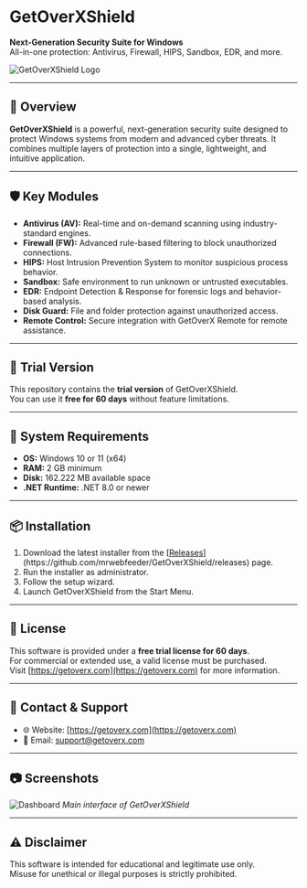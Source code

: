 
# GetOverXShield

**Next-Generation Security Suite for Windows**  
All-in-one protection: Antivirus, Firewall, HIPS, Sandbox, EDR, and more.

![GetOverXShield Logo](https://getoverx.com/view/frontend/asset/images/logo_getoverx.png) 

---

## 🔐 Overview

**GetOverXShield** is a powerful, next-generation security suite designed to protect Windows systems from modern and advanced cyber threats. It combines multiple layers of protection into a single, lightweight, and intuitive application.

---

## 🛡 Key Modules

- **Antivirus (AV):** Real-time and on-demand scanning using industry-standard engines.
- **Firewall (FW):** Advanced rule-based filtering to block unauthorized connections.
- **HIPS:** Host Intrusion Prevention System to monitor suspicious process behavior.
- **Sandbox:** Safe environment to run unknown or untrusted executables.
- **EDR:** Endpoint Detection & Response for forensic logs and behavior-based analysis.
- **Disk Guard:** File and folder protection against unauthorized access.
- **Remote Control:** Secure integration with GetOverX Remote for remote assistance.

---

## 🚀 Trial Version

This repository contains the **trial version** of GetOverXShield.  
You can use it **free for 60 days** without feature limitations.

---

## 🧩 System Requirements

- **OS:** Windows 10 or 11 (x64)
- **RAM:** 2 GB minimum
- **Disk:** 162.222 MB available space
- **.NET Runtime:** .NET 8.0 or newer

---

## 📦 Installation

1. Download the latest installer from the [[Releases]([https://github.com/youruser/getoverxshield/releases](https://github.com/mrwebfeeder/GetOverXShield/releases))](https://github.com/mrwebfeeder/GetOverXShield/releases) page.
2. Run the installer as administrator.
3. Follow the setup wizard.
4. Launch GetOverXShield from the Start Menu.

---

## 📜 License

This software is provided under a **free trial license for 60 days**.  
For commercial or extended use, a valid license must be purchased.  
Visit [https://getoverx.com](https://getoverx.com) for more information.

---

## 🤝 Contact & Support

- 🌐 Website: [https://getoverx.com](https://getoverx.com)
- 📩 Email: support@getoverx.com

---

## 📷 Screenshots

![Dashboard](https://getoverx.com/view/frontend/asset/images/GetOverxHome3.jpg) 
*Main interface of GetOverXShield*

---

## ⚠ Disclaimer

This software is intended for educational and legitimate use only.  
Misuse for unethical or illegal purposes is strictly prohibited.

